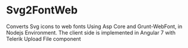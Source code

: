 # Svg2FontWeb
Converts Svg icons to web fonts Using Asp Core and Grunt-WebFont, in Nodejs Environment. The client side is implemented in Angular 7 with Telerik Upload File component
